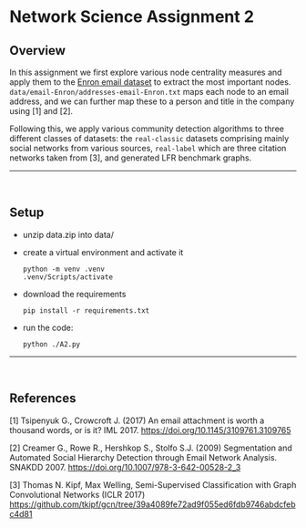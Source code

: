 # Network Science Assignment 2

## Overview
In this assignment we first explore various node centrality measures and apply them to the [Enron email dataset](https://www.cs.cornell.edu/~arb/data/pvc-email-Enron/) to extract the most important nodes. `data/email-Enron/addresses-email-Enron.txt` maps each node to an email address, and we can further map these to a person and title in the company using [1] and [2].

Following this, we apply various community detection algorithms to three different classes of datasets: the `real-classic` datasets comprising mainly social networks from various sources, `real-label` which are three citation networks taken from [3], and generated LFR benchmark graphs.

---
<br />

## Setup
- unzip data.zip into data/
  
- create a virtual environment and activate it 
  ```
  python -m venv .venv 
  .venv/Scripts/activate
  ```
- download the requirements 
    ```
    pip install -r requirements.txt
    ```
- run the code:
    ```
    python ./A2.py
    ``` 
---
<br />

## References

[1] Tsipenyuk G., Crowcroft J. (2017) An email attachment is worth a thousand words, or is it? IML 2017. https://doi.org/10.1145/3109761.3109765

[2] Creamer G., Rowe R., Hershkop S., Stolfo S.J. (2009) Segmentation and Automated Social Hierarchy Detection through Email Network Analysis. SNAKDD 2007. https://doi.org/10.1007/978-3-642-00528-2_3

[3] Thomas N. Kipf, Max Welling, Semi-Supervised Classification with Graph Convolutional Networks (ICLR 2017) https://github.com/tkipf/gcn/tree/39a4089fe72ad9f055ed6fdb9746abdcfebc4d81